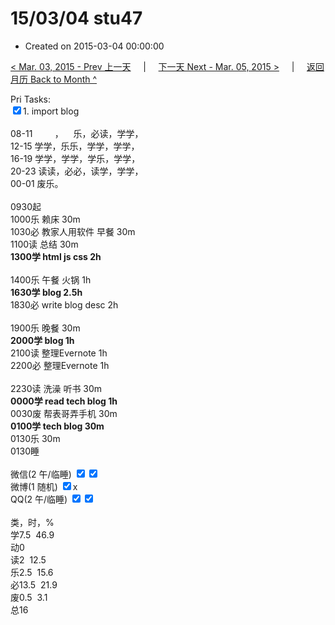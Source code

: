 # 15/03/04 stu47

- Created on 2015-03-04 00:00:00

[< Mar. 03, 2015 - Prev 上一天](/_archived/lifelogs/2015/03/d03.md) &nbsp; &nbsp; | &nbsp; &nbsp; [下一天 Next - Mar. 05, 2015 >](/_archived/lifelogs/2015/03/d05.md) &nbsp; &nbsp; |  &nbsp; &nbsp; [返回月历 Back to Month ^](/_archived/lifelogs/2015/03/index.md)
<br/><div>Pri Tasks:<br/><input type="checkbox" checked="true"/>1. import blog</div><div><div><br/></div>08-11         ，    乐，必读，学学，<br/>12-15 学学，乐乐，学学，学学，<br/>16-19 学学，学学，学乐，学学，<br/>20-23 读读，必必，读学，学学，</div><div>00-01 废乐。<br/><div><br/></div>0930起<br/>1000乐 赖床 30m<br/>1030必 教家人用软件 早餐 30m</div><div>1100读 总结 30m<br/><b>1300学 html js css 2h</b><div><br/></div>1400乐 午餐 火锅 1h<br/><b>1630学 blog 2.5h</b></div><div>1830必 write blog desc 2h<div><br/></div>1900乐 晚餐 30m<br/><b>2000学 blog 1h</b></div><div>2100读 整理Evernote 1h</div><div>2200必 整理Evernote 1h</div><div><br/>2230读 洗澡 听书 30m</div><div><b>0000学 read tech blog 1h</b></div><div>0030废 帮表哥弄手机 30m</div><div><b>0100学 tech blog 30m</b></div><div>0130乐 30m</div><div>0130睡</div><div><br/>微信(2 午/临睡) <input type="checkbox" checked="true"/><input type="checkbox" checked="true"/><br/>微博(1 随机) <input type="checkbox" checked="true"/>x<br/>QQ(2 午/临睡) <input type="checkbox" checked="true"/><input type="checkbox" checked="true"/><br/><div><br/></div>类，时，%<br/>学7.5  46.9<br/>动0<br/>读2  12.5<br/>乐2.5  15.6<br/>必13.5  21.9<br/>废0.5  3.1<br/>总16</div>
